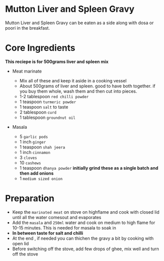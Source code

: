 # Mutton Liver and Spleen Gravy

 Mutton Liver and Spleen Gravy can be eaten as a side along with dosa or poori in the breakfast.

# Core Ingredients
**This reciepe is for 500grams liver and spleen mix**
- Meat marinate 
   - Mix all of these and keep it aside in a cooking vessel
   - About 500grams of liver and spleen. good to have both together. if you buy them whole, wash them and then cut into pieces.
   - 1-2 tablespoon `red chilli powder`
   - 1 teaspoon `turmeric powder`
   - 1 teaspoon `salt` to taste
   - 2 tablespoon `curd`
   - 1 tablespoon `groundnut oil`
          
 - Masala
   - 5 `garlic pods`
   - 1 inch `ginger`
   - 1 teaspoon `shah jeera`
   - 1 inch `cinnamon`
   - 3 `cloves`
   - 10 `cashews`
   - 1 teaspoon `dhanya powder`  **initially grind these as a single batch and then add onions**
   - 1 `medium sized onion`
  
# Preparation
- Keep the `marinated meat` on stove on highflame and cook with closed lid until all the water comesout and evaporates
- Add the `masala` and `250ml` water and cook on medium to high flame for 10-15 minutes. This is needed for masala to soak in
- **In between taste for salt and chilli**
- At the end , if needed you can thichen the gravy a bit by cooking with open lid
- Before switching off the stove, add few drops of ghee, mix well and turn off the stove
  
   
